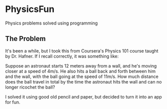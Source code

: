 # PhysicsFun
Physics problems solved using programming

## The Problem
It's been a while, but I took this from Coursera's Physics 101 course taught by Dr. Hafner. If I recall correctly, it was something like:

Suppose an astronaut starts 12 meters away from a wall, and he's moving closer at a speed of 4m/s. He also hits a ball back and forth between him and the wall, with the ball going at the speed of 11m/s. How much distance does the ball travel in total by the time the astronaut hits the wall and can no longer ricochet the ball?

I solved it using good old pencil and paper, but decided to turn it into an app for fun.
